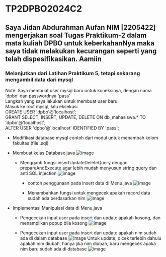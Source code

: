 # TP2DPBO2024C2

## Saya Jidan Abdurahman Aufan NIM [2205422] mengerjakan soal Tugas Praktikum-2 dalam mata kuliah DPBO untuk keberkahanNya maka saya tidak melakukan kecurangan seperti yang telah dispesifikasikan. Aamiin 

### Melanjutkan dari Latihan Praktikum 5, tetapi sekarang mengambil data dari mysql

Note: Saya membuat user mysql baru untuk koneksinya, dengan nama 'dpbo' dan passwordnya 'pass'\
Langkah yang saya lakukan untuk membuat user baru:\
Masuk ke root mysql, lalu eksekusi \
CREATE USER 'dpbo'@'localhost';\
GRANT SELECT, INSERT, UPDATE, DELETE ON db_mahasiswa.* TO 'dpbo'@'localhost';\
ALTER USER 'dpbo'@'localhost' IDENTIFIED BY 'pass';

- Modifikasi database mysql contoh dari modul untuk menambah kolom fakultas (file .sql)
- Membuat kelas Database.java
  ![image](https://github.com/jidanSyn/TP2DPBO2024C2/assets/114399924/dcdf5900-bb99-44ea-a3a9-42190b54ef89)
  
  	- Mengganti fungsi insertUpdateDeleteQuery dengan prepareAndExecute agar lebih mudah menyusun string query dan anti SQL injection
  	  ![image](https://github.com/jidanSyn/TP2DPBO2024C2/assets/114399924/d59de4e0-80b0-4378-9283-90ec82807c0d)
  	  	- contoh penggunaan pada insert data di Menu.java
  	  	  ![image](https://github.com/jidanSyn/TP2DPBO2024C2/assets/114399924/649902b5-56c0-4af4-8a82-fa2bdc672b83)


     	- Menambahkan fungsi untuk mengecek apakah record data sudah ada berdasarkan nim
  	  ![image](https://github.com/jidanSyn/TP2DPBO2024C2/assets/114399924/96fd7e49-5bd6-425e-ab91-52b7f29456dd)
  	  
- Implementasi Manipulasi data di Menu.java  
	  
	- Pengecekan input user pada insert dan update apakah kosong, dan menampilkan popup bila kosong
	  ![image](https://github.com/jidanSyn/TP2DPBO2024C2/assets/114399924/2d6a3c37-4c19-4b44-a09b-b708a8ba8357)

	- Pengecekan input user pada insert dan update apakah nim sudah ada di dalam database
	  ![image](https://github.com/jidanSyn/TP2DPBO2024C2/assets/114399924/7bb5311a-da49-4dc7-8331-bded15e51336)
   	  Untuk update, dicek terlebih dahulu apakah nim diubah, hanya jika nim diubah, baru mengecek apaka nim baru sudah ada di database
   	  ![image](https://github.com/jidanSyn/TP2DPBO2024C2/assets/114399924/9cd9438a-dc03-4c86-aadd-3d13ee4141b4)
   



  


	
